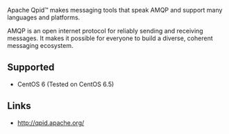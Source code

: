 Apache Qpid™ makes messaging tools that speak AMQP and support many languages and platforms.

AMQP is an open internet protocol for reliably sending and receiving messages. It makes it possible for everyone to build a diverse, coherent messaging ecosystem.

Supported
---------
- CentOS 6 (Tested on CentOS 6.5)

Links
-----
- http://qpid.apache.org/
